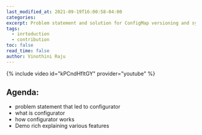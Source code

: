 ```yaml
---
last_modified_at: 2021-09-19T16:00:58-04:00
categories: 
excerpt: Problem statement and solution for ConfigMap versioning and sync ...
tags:
  - inrtoduction
  - contribution
toc: false
read_time: false
author: Vinothini Raju
---
```



{% include video id="kPCndHfltGY" provider="youtube" %}

## Agenda:
- problem statement that led to configurator
- what is configurator
- how configurator works
- Demo rich explaining various features